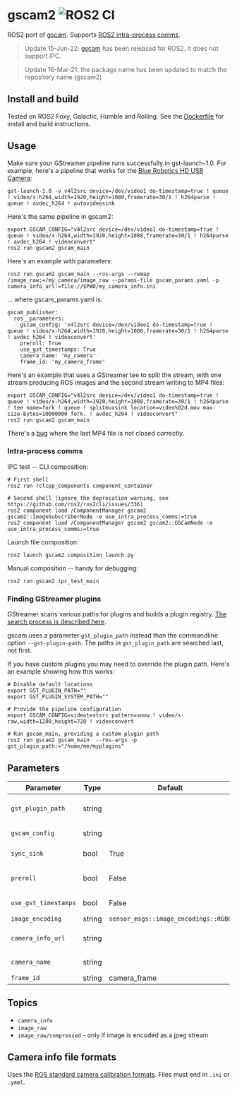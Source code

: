# gscam2 ![ROS2 CI](https://github.com/clydemcqueen/gscam2/actions/workflows/build_test.yml/badge.svg?branch=main)

ROS2 port of [gscam](https://github.com/ros-drivers/gscam).
Supports [ROS2 intra-process comms](https://docs.ros.org/en/humble/Tutorials/Demos/Intra-Process-Communication.html).

> Update 15-Jun-22: [gscam](https://index.ros.org/p/gscam/github-ros-drivers-gscam/) has been released for ROS2. It does not support IPC.

> Update 16-Mar-21: the package name has been updated to match the repository name (gscam2)

## Install and build

Tested on ROS2 Foxy, Galactic, Humble and Rolling.
See the [Dockerfile](Dockerfile) for install and build instructions.

## Usage

Make sure your GStreamer pipeline runs successfully in gst-launch-1.0.
For example, here's a pipeline that works for the [Blue Robotics HD USB Camera](https://bluerobotics.com/store/sensors-sonars-cameras/cameras/cam-usb-low-light-r1/):
~~~
gst-launch-1.0 -v v4l2src device=/dev/video1 do-timestamp=true ! queue ! video/x-h264,width=1920,height=1080,framerate=30/1 ! h264parse ! queue ! avdec_h264 ! autovideosink
~~~

Here's the same pipeline in gscam2:
~~~
export GSCAM_CONFIG="v4l2src device=/dev/video1 do-timestamp=true ! queue ! video/x-h264,width=1920,height=1080,framerate=30/1 ! h264parse ! avdec_h264 ! videoconvert"
ros2 run gscam2 gscam_main
~~~

Here's an example with parameters:
~~~
ros2 run gscam2 gscam_main --ros-args --remap /image_raw:=/my_camera/image_raw --params-file gscam_params.yaml -p camera_info_url:=file://$PWD/my_camera_info.ini
~~~
... where gscam_params.yaml is:
~~~
gscam_publisher:
  ros__parameters:
    gscam_config: 'v4l2src device=/dev/video1 do-timestamp=true ! queue ! video/x-h264,width=1920,height=1080,framerate=30/1 ! h264parse ! avdec_h264 ! videoconvert'
    preroll: True
    use_gst_timestamps: True
    camera_name: 'my_camera'
    frame_id: 'my_camera_frame'
~~~

Here's an example that uses a GStreamer tee to split the stream, with one stream producing ROS images
and the second stream writing to MP4 files:
~~~
export GSCAM_CONFIG="v4l2src device=/dev/video1 do-timestamp=true ! queue ! video/x-h264,width=1920,height=1080,framerate=30/1 ! h264parse ! tee name=fork ! queue ! splitmuxsink location=video%02d.mov max-size-bytes=10000000 fork. ! avdec_h264 ! videoconvert"
ros2 run gscam2 gscam_main
~~~
There's a [bug](https://github.com/clydemcqueen/gscam2/issues/4) where the last MP4 file is not closed correctly.

### Intra-process comms

IPC test -- CLI composition:
~~~
# First shell
ros2 run rclcpp_components component_container

# Second shell (ignore the deprecation warning, see https://github.com/ros2/ros2cli/issues/336)
ros2 component load /ComponentManager gscam2 gscam2::ImageSubscriberNode -e use_intra_process_comms:=true
ros2 component load /ComponentManager gscam2 gscam2::GSCamNode -e use_intra_process_comms:=true
~~~

Launch file composition:
~~~
ros2 launch gscam2 composition_launch.py
~~~

Manual composition -- handy for debugging:
~~~
ros2 run gscam2 ipc_test_main
~~~

### Finding GStreamer plugins

GStreamer scans various paths for plugins and builds a plugin registry.
[The search process is described here](https://gstreamer.freedesktop.org/documentation/gstreamer/gstregistry.html?gi-language=c).

gscam uses a parameter `gst_plugin_path` instead than the commandline option `--gst-plugin-path`.
The paths in `gst_plugin_path` are searched last, not first.

If you have custom plugins you may need to override the plugin path. Here's an example showing how this works:
~~~
# Disable default locations
export GST_PLUGIN_PATH=""
export GST_PLUGIN_SYSTEM_PATH=""

# Provide the pipeline configuration
export GSCAM_CONFIG=videotestsrc pattern=snow ! video/x-raw,width=1280,height=720 ! videoconvert

# Run gscam_main, providing a custom plugin path
ros2 run gscam2 gscam_main  --ros-args -p gst_plugin_path:="/home/me/myplugins"
~~~

## Parameters

| Parameter | Type | Default | Notes |
|---|---|---|---|
| `gst_plugin_path` | string | | Similar to `--gst-plugin-path`, searchs path for plugins |
| `gscam_config` | string | | GStreamer pipeline configuration |
| `sync_sink` | bool | True | Enable GstBaseSink synchronization |
| `preroll` | bool | False | Transition to GST_STATE_PLAYING twice |
| `use_gst_timestamps` | bool | False | Use gst time instead of ROS time |
| `image_encoding` | string | `sensor_msgs::image_encodings::RGB8` |  ROS image encoding |
| `camera_info_url` | string | | URL to camera info file, e.g., `file:///path/to/file` |
| `camera_name` | string | | Replaces `${NAME}` in the URL  |
| `frame_id` | string | camera_frame | Camera frame ID |

## Topics
- `camera_info`
- `image_raw`
- `image_raw/compressed` - only if image is encoded as a jpeg stream 

## Camera info file formats

Uses the [ROS standard camera calibration formats](http://wiki.ros.org/camera_calibration_parsers?distro=melodic).
Files must end in `.ini` or `.yaml`.


